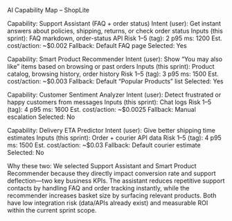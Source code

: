 AI Capability Map – ShopLite

Capability: Support Assistant (FAQ + order status)
Intent (user): Get instant answers about policies, shipping, returns, or check order status
Inputs (this sprint): FAQ markdown, order-status API
Risk 1–5 (tag): 2
p95 ms: 1200
Est. cost/action: ~$0.002
Fallback: Default FAQ page
Selected: Yes

Capability: Smart Product Recommender
Intent (user): Show “You may also like” items based on browsing or past orders
Inputs (this sprint): Product catalog, browsing history, order history
Risk 1–5 (tag): 3
p95 ms: 1500
Est. cost/action: ~$0.003
Fallback: Default “Popular Products” list
Selected: Yes

Capability: Customer Sentiment Analyzer
Intent (user): Detect frustrated or happy customers from messages
Inputs (this sprint): Chat logs
Risk 1–5 (tag): 4
p95 ms: 1600
Est. cost/action: ~$0.0025
Fallback: Manual escalation
Selected: No

Capability: Delivery ETA Predictor
Intent (user): Give better shipping time estimates
Inputs (this sprint): Order + courier API data
Risk 1–5 (tag): 4
p95 ms: 1500
Est. cost/action: ~$0.03
Fallback: Default courier estimate
Selected: No

Why these two:
We selected Support Assistant and Smart Product Recommender because they directly impact conversion rate and support deflection—two key business KPIs. The assistant reduces repetitive support contacts by handling FAQ and order tracking instantly, while the recommender increases basket size by surfacing relevant products. Both have low integration risk (data/APIs already exist) and measurable ROI within the current sprint scope.
